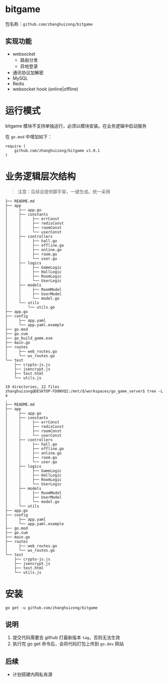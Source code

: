 # bitgame

包名称：`github.com/zhanghuizong/bitgame`

## 实现功能

- websocket
    - 路由分发
    - 异地登录
- 通讯协议加解密
- MySQL
- Redis
- websocket hook (online|offline)

# 运行模式

bitgame 模块不支持单独运行，必须以模块安装。在业务逻辑中启动服务

在 `go.mod` 中增加如下：

```
require (
    github.com/zhanghuizong/bitgame v1.0.1
)
```

# 业务逻辑层次结构

> 注意：后续会提供脚手架，一键生成。统一采用

```
├── README.md
├── app
│     ├── app.go
│     ├── constants
│     │     ├── errConst
│     │     ├── redisConst
│     │     ├── roomConst
│     │     └── userConst
│     ├── controllers
│     │     ├── hall.go
│     │     ├── offline.go
│     │     ├── online.go
│     │     ├── room.go
│     │     └── user.go
│     ├── logics
│     │     ├── GameLogic
│     │     ├── HallLogic
│     │     ├── RoomLogic
│     │     └── UserLogic
│     ├── models
│     │     ├── RoomModel
│     │     ├── UserModel
│     │     └── model.go
│     └── utils
│         └── utils.go
├── app.go
├── config
│     ├── app.yaml
│     └── app.yaml.example
├── go.mod
├── go.sum
├── go_build_game.exe
├── main.go
├── routes
│     ├── web_routes.go
│     └── ws_routes.go
└── test
    ├── crypto-js.js
    ├── jsencrypt.js
    ├── test.html
    └── utils.js

19 directories, 22 files
zhanghuizong@DESKTOP-FD0NVQI:/mnt/d/workspaces/go_game_server$ tree -L 4
.
├── README.md
├── app
│     ├── app.go
│     ├── constants
│     │     ├── errConst
│     │     ├── redisConst
│     │     ├── roomConst
│     │     └── userConst
│     ├── controllers
│     │     ├── hall.go
│     │     ├── offline.go
│     │     ├── online.go
│     │     ├── room.go
│     │     └── user.go
│     ├── logics
│     │     ├── GameLogic
│     │     ├── HallLogic
│     │     ├── RoomLogic
│     │     └── UserLogic
│     ├── models
│     │     ├── RoomModel
│     │     ├── UserModel
│     │     └── model.go
│     └── utils
├── app.go
├── config
│     ├── app.yaml
│     └── app.yaml.example
├── go.mod
├── go.sum
├── main.go
├── routes
│     ├── web_routes.go
│     └── ws_routes.go
└── test
    ├── crypto-js.js
    ├── jsencrypt.js
    ├── test.html
    └── utils.js
```

# 安装

```
go get -u github.com/zhanghuizong/bitgame 
```

## 说明
1. 提交代码需要去 github 打最新版本 `tag`，否则无法生效
2. 执行完 go get 命令后，会将代码打包上传到 `go.dev` 网站

## 后续
- 计划搭建内网私有源